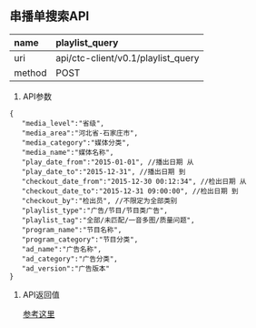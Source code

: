## 串播单搜索API

name | playlist_query | 
:------|:-----
uri    | api/ctc-client/v0.1/playlist_query
method | POST 

1. API参数

```
{
   "media_level":"省级", 
   "media_area":"河北省-石家庄市",
   "media_category":"媒体分类",
   "media_name":"媒体名称",
   "play_date_from":"2015-01-01", //播出日期 从
   "play_date_to":"2015-12-31", //播出日期 到
   "checkout_date_from":"2015-12-30 00:12:34", //检出日期 从
   "checkout_date_to":"2015-12-31 09:00:00", //检出日期 到
   "checkout_by":"检出员", //不限定为全部类别
   "playlist_type":"广告/节目/节目类广告",
   "playlist_tag":"全部/未匹配/一音多图/质量问题",
   "program_name":"节目名称",
   "program_category":"节目分类",
   "ad_name":"广告名称",
   "ad_category":"广告分类",
   "ad_version":"广告版本"
}
```

1. API返回值

   [参考这里](structures/串播单记录.md)



